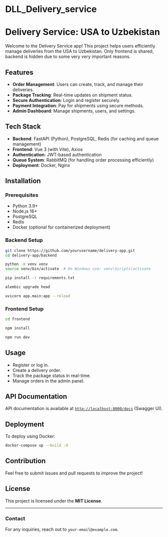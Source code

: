 # DLL_Delivery_service

# Delivery Service: USA to Uzbekistan

Welcome to the Delivery Service app! This project helps users efficiently manage deliveries from the USA to Uzbekistan.
Only frontend is shared, backend is hidden due to some very very important reasons.

## Features
- **Order Management**: Users can create, track, and manage their deliveries.
- **Package Tracking**: Real-time updates on shipment status.
- **Secure Authentication**: Login and register securely.
- **Payment Integration**: Pay for shipments using secure methods.
- **Admin Dashboard**: Manage shipments, users, and settings.

## Tech Stack
- **Backend**: FastAPI (Python), PostgreSQL, Redis (for caching and queue management)
- **Frontend**: Vue 3 (with Vite), Axios
- **Authentication**: JWT-based authentication
- **Queue System**: RabbitMQ (for handling order processing efficiently)
- **Deployment**: Docker, Nginx

## Installation

### Prerequisites
- Python 3.9+
- Node.js 16+
- PostgreSQL
- Redis
- Docker (optional for containerized deployment)

### Backend Setup
```bash
git clone https://github.com/yourusername/delivery-app.git
cd delivery-app/backend

python -m venv venv
source venv/bin/activate  # On Windows use: venv\Scripts\activate

pip install -r requirements.txt

alembic upgrade head

uvicorn app.main:app --reload
```

### Frontend Setup
```bash
cd frontend

npm install

npm run dev
```

## Usage
- Register or log in.
- Create a delivery order.
- Track the package status in real-time.
- Manage orders in the admin panel.

## API Documentation
API documentation is available at [`http://localhost:8000/docs`](http://localhost:8000/docs) (Swagger UI).

## Deployment
To deploy using Docker:
```bash
docker-compose up --build -d
```

## Contribution
Feel free to submit issues and pull requests to improve the project!

## License
This project is licensed under the **MIT License**.

---

### Contact
For any inquiries, reach out to `your-email@example.com`.


